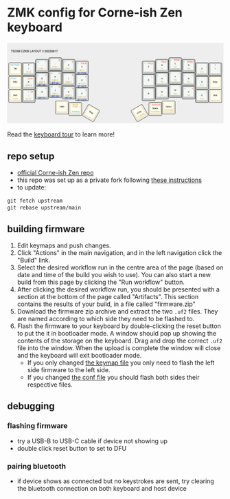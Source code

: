 # ZMK config for Corne-ish Zen keyboard

![czkb-all](docs/tsoim-czkb-20230617-all.png)

Read the [keyboard tour](docs/tour.md) to learn more!

## repo setup

* [official Corne-ish Zen repo](https://github.com/LOWPROKB/zmk-config-zen-2)
* this repo was set up as a private fork following [these instructions](https://gist.github.com/0xjac/85097472043b697ab57ba1b1c7530274)
* to update:

```
git fetch upstream
git rebase upstream/main
```

## building firmware

1. Edit keymaps and push changes.
2. Click "Actions" in the main navigation, and in the left navigation click the "Build" link.
3. Select the desired workflow run in the centre area of the page (based on date and time of the build you wish to use). You can also start a new build from this page by clicking the "Run workflow" button.
4. After clicking the desired workflow run, you should be presented with a section at the bottom of the page called "Artifacts". This section contains the results of your build, in a file called "firmware.zip"
5. Download the firmware zip archive and extract the two `.uf2` files. They are named according to which side they need to be flashed to.
6. Flash the firmware to your keyboard by double-clicking the reset button to put the it in bootloader mode. A window should pop up showing the contents of the storage on the keyboard. Drag and drop the correct `.uf2` file into the window. When the upload is complete the window will close and the keyboard will exit bootloader mode.
    - If you only changed [the keymap file](/config/corneish_zen.keymap) you only need to flash the left side firmware to the left side.
    - If you changed [the conf file](/config/corneish_zen.conf) you should flash both sides their respective files.

## debugging

### flashing firmware

* try a USB-B to USB-C cable if device not showing up
* double click reset button to set to DFU

### pairing bluetooth

* if device shows as connected but no keystrokes are sent,
    try clearing the bluetooth connection on both keyboard and host device
